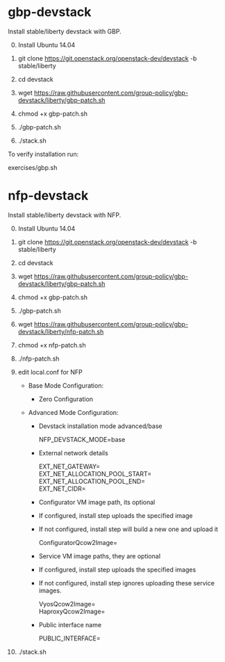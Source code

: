 # gbp-devstack
Install stable/liberty devstack with GBP.

0. Install Ubuntu 14.04

1. git clone https://git.openstack.org/openstack-dev/devstack -b stable/liberty

2. cd devstack

3. wget https://raw.githubusercontent.com/group-policy/gbp-devstack/liberty/gbp-patch.sh

4. chmod +x gbp-patch.sh

5. ./gbp-patch.sh

6. ./stack.sh

To verify installation run:

exercises/gbp.sh


# nfp-devstack
Install stable/liberty devstack with NFP.

0. Install Ubuntu 14.04

1. git clone https://git.openstack.org/openstack-dev/devstack -b stable/liberty

2. cd devstack

3. wget https://raw.githubusercontent.com/group-policy/gbp-devstack/liberty/gbp-patch.sh

4. chmod +x gbp-patch.sh

5. ./gbp-patch.sh

6. wget https://raw.githubusercontent.com/group-policy/gbp-devstack/liberty/nfp-patch.sh

7. chmod +x nfp-patch.sh

8. ./nfp-patch.sh 

9. edit local.conf for NFP

    * Base Mode Configuration:
        * Zero Configuration

    * Advanced Mode Configuration:
        * Devstack installation mode advanced/base

            NFP_DEVSTACK_MODE=base

        * External network details

            EXT_NET_GATEWAY=    
            EXT_NET_ALLOCATION_POOL_START=    
            EXT_NET_ALLOCATION_POOL_END=    
            EXT_NET_CIDR=    

        * Configurator VM image path, its optional
        * If configured, install step uploads the specified image
        * If not configured, install step will build a new one and upload it

            ConfiguratorQcow2Image=

        * Service VM image paths, they are optional
        * If configured, install step uploads the specified images
        * If not configured, install step ignores uploading these service images.

            VyosQcow2Image=    
            HaproxyQcow2Image=    

        * Public interface name

            PUBLIC_INTERFACE=

10. ./stack.sh

